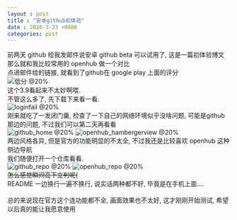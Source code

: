 ```yaml
---
layout : post
title : "安卓github初体验"
date : 2020-3-23 +0800
categories: post
---
```


前两天 github 给我发邮件说安卓 github beta 可以试用了, 这是一篇初体验博文  
那么就和我比较常用的 openhub 做一个对比  
点进邮件给的链接, 就看到了github在 google play 上面的评分  
![低分 @20%](/pics/an_github_lowsc.jpg)  
这个3.9看起来不太妙啊喂.  
不管这么多了, 先下载下来看一看.  
![loginfail @20%](/pics/an_github_loginfailed.jpg)  
刚来就吃了一发闭门羹, 检查了一下自己的网络环境似乎没啥问题, 可能是github那边的问题, 不过我们可以第二天再看看  
![github_home @20%](/pics/an_github_home.jpg)  ![openhub_hambergerview @20%](/pics/openhub_hambergerview.jpg)  
两边风格各异, 但是官方的功能明显的不太全, 不过我还是比较喜欢 openhub 这种侧边导航  
我们随便打开一个仓库看看.  
![github_repo @20%](/pics/an_github_repoview.jpg) ![openhub_repo @20%](/pics/openhub_repoview.jpg)  
<del>怎么感觉瞬间高下立判呢(</del>  
README 一边换行一遍不换行, 说实话两种都不好, 毕竟是在手机上面....  
<br>
总的来说现在官方这个连功能都不全, 画面效果也不太好, 这才刚刚开始测试, 希望以后真的能让我愿意使用
